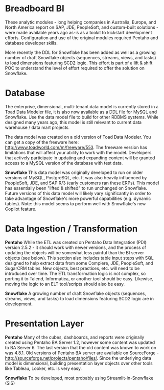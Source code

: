 Breadboard BI
=============
These analytic modules - long helping companies in Australia, Europe, and North America report on SAP, JDE, PeopleSoft, and custom-built solutions - were made available years ago as-is as a tookit to kickstart development efforts. Configuration and use of the original modules required Pentaho and database developer skills.  

More recently the DDL for Snowflake has been added as well as a growing number of draft Snowflake objects (sequences, streams, views, and tasks) to load dimensions featuring SCD2 logic.  This effort is part of a lift & shift POC to understand the level of effort required to offer the solution on Snowflake.

Database
=========
The enterprise, dimensional, multi-tenant data model is currently stored in a Toad Data Modeler file, it is also now available as a DDL file for MySQL and Snowflake.  Use the data model file to build for other RDBMS systems.  While designed many years ago, this model is still relevant to current data warehouse / data mart projects.

The data model was created on a old version of Toad Data Modeler. You can get a copy of the freeware here: http://www.toadworld.com/m/freeware/553.  The freeware version has limitations that will affect your ability to work with the model.  Developers that actively participate in updating and expanding content will be granted access to a MySQL version of the database with test data.

**Snowflake**
This data model was originally developed to run on older versions of MySQL, PostgreSQL, etc.  It was also heavily influenced by PeopleSoft, JDE, and SAP R/3 (early customers ran these ERPs).  This model has essentially been "lifted & shifted" to run unchanged on Snowflake.  Future versions of this data model will likely vary significantly in order to take advantage of Snowflake's more powerful capabilities (e.g. dynamic tables).  Note:  this model seems to perform well with Snowflake's new Copilot feature.

Data Ingestion / Transformation
===============================
**Pentaho**
While the ETL was created on Pentaho Data Integration (PDI) version 2.5.2 - it should work with newer versions, and the process of updating the objects will be somewhat less painful than the BI server objects (see below).  This section also includes table input steps with SQL designed to help extract data from some Compiere, JDE, PeopleSoft, and SugarCRM tables.  New objects, best practices, etc. will need to be introduced over time.  The ETL transformation logic is not complex, so porting it to Talend, Informatica, or another tool should be easy.  Likewise, moving the logic to an ELT tool/scripts should also be easy.

**Snowflake**
A growing number of draft Snowflake objects (sequences, streams, views, and tasks) to load dimensions featuring SCD2 logic are in development.

Presentation Layer
==================
**Pentaho**
Many of the cubes, dashboards, and reports were originally created using Pentaho BA Server 1.2, however some content was updated to BA Server 6.  The last version that the old content was known to work on was 4.8.1.  Old versions of Pentaho BA server are available on SourceForge - http://sourceforge.net/projects/pentaho/files/.  Since the underlying data model is dimensional, building presentation layer objects over other tools like Tableau, Looker, etc. is very easy.

**Snowflake**
To be developed, most probably using Streamlit-in-Snowflake (SiS)
